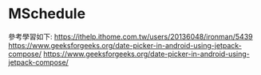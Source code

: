 # MSchedule
參考學習如下:
https://ithelp.ithome.com.tw/users/20136048/ironman/5439
https://www.geeksforgeeks.org/date-picker-in-android-using-jetpack-compose/
https://www.geeksforgeeks.org/date-picker-in-android-using-jetpack-compose/
